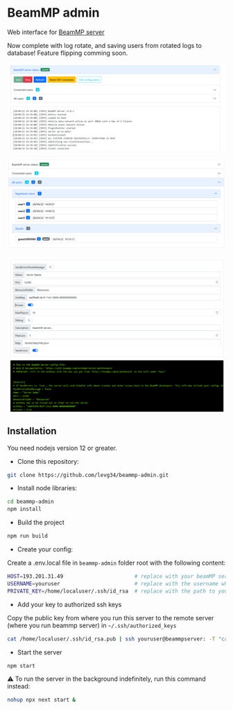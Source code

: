 # BeamMP admin
Web interface for [BeamMP server](https://github.com/BeamMP/BeamMP-Server)

Now complete with log rotate, and saving users from rotated logs to database!
Feature flipping comming soon.

![Screenshot](doc/beammp%20admin%20screenshot.PNG "Screenshot")

![Screenshot](doc/beammp%20admin%20screenshot%203.PNG "Screenshot")

![Screenshot](doc/beammp%20admin%20screenshot%202.PNG "Screenshot")

## Installation

You need nodejs version 12 or greater.

- Clone this repository: 

```bash
git clone https://github.com/levg34/beammp-admin.git
```

- Install node libraries: 

```bash
cd beammp-admin
npm install
```

- Build the project

```bash
npm run build
```

- Create your config:

Create a  .env.local file in `beammp-admin` folder root with the following content:

```bash
HOST=193.201.31.49                       # replace with your beamMP server IP adress
USERNAME=youruser                        # replace with the username which runs BeamMP server on your remote server
PRIVATE_KEY=/home/localuser/.ssh/id_rsa  # replace with the path to your private key
```

- Add your key to authorized ssh keys

Copy the public key from where you run this server to the remote server (where you run beammp server) in `~/.ssh/authorized_keys`

```bash
cat /home/localuser/.ssh/id_rsa.pub | ssh youruser@beammpserver: -T "cat >> ~/.ssh/authorized_keys"
```

- Start the server

```bash
npm start
```

:warning: To run the server in the background indefinitely, run this command instead:

```bash
nohup npx next start &
```

